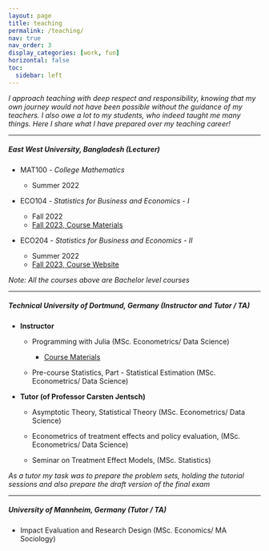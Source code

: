 ```yaml
---
layout: page
title: teaching
permalink: /teaching/
nav: true
nav_order: 3
display_categories: [work, fun]
horizontal: false
toc:
  sidebar: left
---
```



*I approach teaching with deep respect and responsibility, knowing that my own journey would not have been possible without the guidance of my teachers. I also owe a lot to my students, who indeed taught me many things. Here I share what I have prepared over my teaching career!*


---

##### East West University, Bangladesh (**Lecturer**) 


- MAT100 - *College Mathematics*  
    - Summer 2022

- ECO104 - *Statistics for Business and Economics - I*
    - Fall 2022
    - [Fall 2023, Course Materials](../_teaching/ewu/eco104/eco104.md)

- ECO204 - *Statistics for Business and Economics - II*
    - Summer 2022
    - [Fall 2023, Course Website](../_teaching/ewu/eco204/eco204.md)

*Note: All the courses above are Bachelor level courses*


---

##### Technical University of Dortmund, Germany (**Instructor and Tutor / TA**) 

- **Instructor**
    - Programming with Julia (MSc. Econometrics/ Data Science) 
        - [Course Materials](../_teaching/tudo/julia_course/julia_course_page.md)
    

    - Pre-course Statistics, Part - Statistical Estimation (MSc. Econometrics/ Data Science)

- **Tutor (of Professor Carsten Jentsch)**
    - Asymptotic Theory, Statistical Theory (MSc. Econometrics/ Data Science)

    - Econometrics of treatment effects and policy evaluation, (MSc. Econometrics/ Data Science)
    
    - Seminar on Treatment Effect Models, (MSc. Statistics)

*As a tutor my task was to prepare the problem sets, holding the tutorial sessions and also prepare the draft version of the final exam*
     
---

##### University of Mannheim, Germany (**Tutor / TA**) 

   - Impact Evaluation and Research Design (MSc. Economics/ MA Sociology)